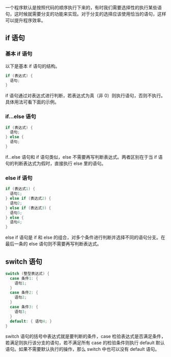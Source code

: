 一个程序默认是按照代码的顺序执行下来的，有时我们需要选择性的执行某些语句，这时候就需要分支的功能来实现。对于分支的选择应该使用恰当的语句，这样可以提升程序效率。

## if 语句

### 基本 if 语句

以下是基本 if 语句的结构。

```cpp
if (表达式) {
  语句;
}
```

if 语句通过对表达式进行判断，若表达式为真（非 0）则执行语句，否则不执行。具体用法可看下面的示例。

### if...else 语句

```cpp
if (表达式) {
  语句;
} else {
  语句;
}
```

if...else 语句和 if 语句类似，else 不需要再写判断表达式。两者区别在于当 if 语句的判断表达式为假时，直接执行 else 里的语句。

### else if 语句

```cpp
if (表达式1) {
  语句1;
} else if (表达式2) {
  语句2;
} else if (表达式3) {
  语句3;
} else {
  语句4;
}
```

else if 语句是 if 和 else 的组合，对多个条件进行判断并选择不同的语句分支。在最后一条的 else 语句则不需要再写判断表达式。

## switch 语句

```cpp
switch (整型表达式) {
  case 条件1: {
    语句1;
  }
  case 条件2: {
    语句2;
  }
  case 条件3: {
    语句3;
  }
  default: { 语句4; }
}
```

switch 语句的括号中表达式就是要判断的条件，case 检验表达式是否满足条件，若满足则执行该分支的语句，若不满足所有 case 的检验条件则执行 default 默认语句。如果不需要默认执行的操作，那么 switch 中也可以没有 default 语句。
